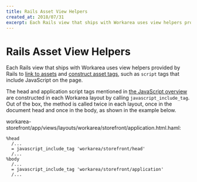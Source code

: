 ```yaml
---
title: Rails Asset View Helpers
created_at: 2018/07/31
excerpt: Each Rails view that ships with Workarea uses view helpers provided by Rails to link to assets and construct asset tags, such as script tags that include JavaScript on the page.
---
```


# Rails Asset View Helpers

Each Rails view that ships with Workarea uses view helpers provided by Rails to [link to assets](http://api.rubyonrails.org/classes/ActionView/Helpers/AssetUrlHelper.html) and [construct asset tags](http://api.rubyonrails.org/classes/ActionView/Helpers/AssetTagHelper.html), such as `script` tags that include JavaScript on the page.

The head and application script tags mentioned in [the JavaScript overview](/articles/javascript-overview.html) are constructed in each Workarea layout by calling `javascript_include_tag`. Out of the box, the method is called twice in each layout, once in the document head and once in the body, as shown in the example below.

workarea-storefront/app/views/layouts/workarea/storefront/application.html.haml:

```
%head
  /...
  = javascript_include_tag 'workarea/storefront/head'
  /...
%body
  /...
  = javascript_include_tag 'workarea/storefront/application'
  /...
```


